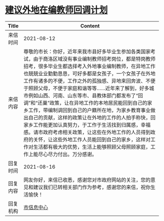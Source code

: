# <a href="http://www.shangluo.gov.cn/zmhd/ldxxxx.jsp?urltype=leadermail.LeaderMailContentUrl&wbtreeid=1112&leadermailid=7659">建议外地在编教师回调计划</a>
|Title|Content|
|:---:|---|
|来信时间|2021-08-12|
|来信内容|尊敬的市长：你好，近年来我市县好多毕业生参加各类国家考试，由于商洛区域没有事业编制教师招考岗位，都是特岗教师招考，很多毕业生都选择考入外地事业编制教师，在异地工作也兢兢业业勤勤恳恳，可好多都是女孩子，一个女孩子在外地工作有诸多的不便，工作之外的孤独感、异地来回奔波、不便于照顾父母，不便于家庭和谐等等……近年来了解到，好多城市例如山西、河南、山东等市、县教体部门都发布了“回调”和“还巢”政策，让在异地工作的本地居民能回到自己的家乡工作，带编制调回到自己的户籍所在地，为家乡教育事业做出自己的贡献，这样的政策让在外地的工作的人拍手称快，回家乡工作能更加认真努力，于工作于生活找到归属感，幸福感。请市政府考虑相关政策，让这些在外地工作的人员得到政府的关怀，让这些外地工作人员能回到自己的家乡，这样对工作对生活都有极大的优势，生活上能够照顾父母照顾家庭，工作上能尽心尽力付出。万分感谢。|
|回复时间|2021-08-16|
|回复内容|网友你好，来信已收悉，感谢您对市政府网站的关注，您的意见和建议我们已转相关部门作为参考，感谢您的来信，祝你生活愉快！|
|回复机构|<a href="../../categories/agencies/市信息中心.md">市信息中心</a>|
